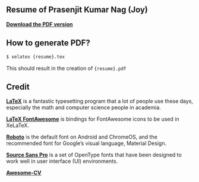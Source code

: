 ## Resume of Prasenjit Kumar Nag (Joy)

[**Download the PDF version**](https://github.com/joycse06/resume/blob/master/resume.pdf)

## How to generate PDF?

```bash
$ xelatex {resume}.tex
```

This should result in the creation of ``{resume}.pdf``


## Credit

[**LaTeX**](http://www.latex-project.org) is a fantastic typesetting program that a lot of people use these days, especially the math and computer science people in academia.

[**LaTeX FontAwesome**](https://github.com/furl/latex-fontawesome) is bindings for FontAwesome icons to be used in XeLaTeX.

[**Roboto**](https://github.com/google/roboto) is the default font on Android and ChromeOS, and the recommended font for Google’s visual language, Material Design.

[**Source Sans Pro**](https://github.com/adobe-fonts/source-sans-pro) is a set of OpenType fonts that have been designed to work well in user interface (UI) environments.

[**Awesome-CV**](http://github.com/postquito0/Awesome-CV)

